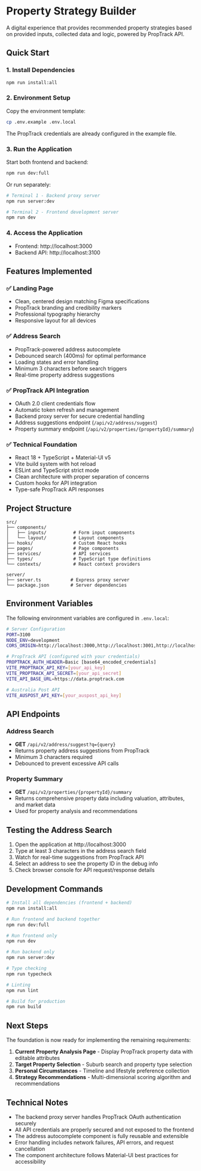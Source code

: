 # Property Strategy Builder

A digital experience that provides recommended property strategies based on provided inputs, collected data and logic, powered by PropTrack API.

## Quick Start

### 1. Install Dependencies
```bash
npm run install:all
```

### 2. Environment Setup
Copy the environment template:
```bash
cp .env.example .env.local
```

The PropTrack credentials are already configured in the example file.

### 3. Run the Application
Start both frontend and backend:
```bash
npm run dev:full
```

Or run separately:
```bash
# Terminal 1 - Backend proxy server
npm run server:dev

# Terminal 2 - Frontend development server  
npm run dev
```

### 4. Access the Application
- Frontend: http://localhost:3000
- Backend API: http://localhost:3100

## Features Implemented

### ✅ Landing Page
- Clean, centered design matching Figma specifications
- PropTrack branding and credibility markers
- Professional typography hierarchy
- Responsive layout for all devices

### ✅ Address Search
- PropTrack-powered address autocomplete
- Debounced search (400ms) for optimal performance
- Loading states and error handling
- Minimum 3 characters before search triggers
- Real-time property address suggestions

### ✅ PropTrack API Integration
- OAuth 2.0 client credentials flow
- Automatic token refresh and management
- Backend proxy server for secure credential handling
- Address suggestions endpoint (`/api/v2/address/suggest`)
- Property summary endpoint (`/api/v2/properties/{propertyId}/summary`)

### ✅ Technical Foundation
- React 18 + TypeScript + Material-UI v5
- Vite build system with hot reload
- ESLint and TypeScript strict mode
- Clean architecture with proper separation of concerns
- Custom hooks for API integration
- Type-safe PropTrack API responses

## Project Structure

```
src/
├── components/
│   ├── inputs/          # Form input components
│   └── layout/          # Layout components
├── hooks/               # Custom React hooks
├── pages/               # Page components
├── services/            # API services
├── types/               # TypeScript type definitions
└── contexts/            # React context providers

server/
├── server.ts           # Express proxy server
└── package.json        # Server dependencies
```

## Environment Variables

The following environment variables are configured in `.env.local`:

```bash
# Server Configuration
PORT=3100
NODE_ENV=development
CORS_ORIGIN=http://localhost:3000,http://localhost:3001,http://localhost:3002,http://localhost:3003,http://localhost:3004

# PropTrack API (configured with your credentials)
PROPTRACK_AUTH_HEADER=Basic [base64_encoded_credentials]
VITE_PROPTRACK_API_KEY=[your_api_key]
VITE_PROPTRACK_API_SECRET=[your_api_secret]
VITE_API_BASE_URL=https://data.proptrack.com

# Australia Post API
VITE_AUSPOST_API_KEY=[your_auspost_api_key]
```

## API Endpoints

### Address Search
- **GET** `/api/v2/address/suggest?q={query}`
- Returns property address suggestions from PropTrack
- Minimum 3 characters required
- Debounced to prevent excessive API calls

### Property Summary
- **GET** `/api/v2/properties/{propertyId}/summary`
- Returns comprehensive property data including valuation, attributes, and market data
- Used for property analysis and recommendations

## Testing the Address Search

1. Open the application at http://localhost:3000
2. Type at least 3 characters in the address search field
3. Watch for real-time suggestions from PropTrack API
4. Select an address to see the property ID in the debug info
5. Check browser console for API request/response details

## Development Commands

```bash
# Install all dependencies (frontend + backend)
npm run install:all

# Run frontend and backend together
npm run dev:full

# Run frontend only
npm run dev

# Run backend only  
npm run server:dev

# Type checking
npm run typecheck

# Linting
npm run lint

# Build for production
npm run build
```

## Next Steps

The foundation is now ready for implementing the remaining requirements:

1. **Current Property Analysis Page** - Display PropTrack property data with editable attributes
2. **Target Property Selection** - Suburb search and property type selection
3. **Personal Circumstances** - Timeline and lifestyle preference collection
4. **Strategy Recommendations** - Multi-dimensional scoring algorithm and recommendations

## Technical Notes

- The backend proxy server handles PropTrack OAuth authentication securely
- All API credentials are properly secured and not exposed to the frontend
- The address autocomplete component is fully reusable and extensible
- Error handling includes network failures, API errors, and request cancellation
- The component architecture follows Material-UI best practices for accessibility